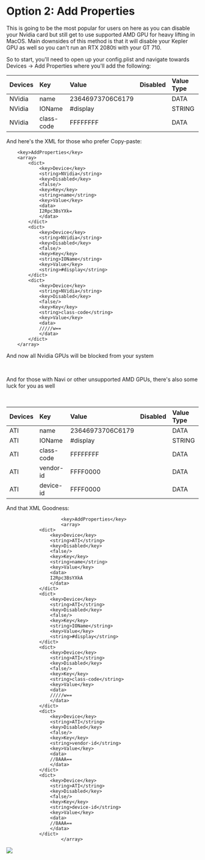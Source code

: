 # Option 2: Add Properties

This is going to be the most popular for users on here as you can disable your Nvidia card but still get to use supported AMD GPU for heavy lifting in MacOS. Main downsides of this method is that it will disable your Kepler GPU as well so you can't run an RTX 2080ti with your GT 710.

So to start, you'll need to open up your config.plist and navigate towards Devices -&gt; Add Properties where you'll add the following:

| Devices | Key | Value | Disabled | Value Type |
| :--- | :--- | :--- | :--- | :--- |
| NVidia | name | 23646973706C6179 |  | DATA |
| NVidia | IOName | \#display |  | STRING |
| NVidia | class-code | FFFFFFFF |  | DATA |

And here's the XML for those who prefer Copy-paste:

```text
    <key>AddProperties</key>
    <array>
        <dict>
            <key>Device</key>
            <string>NVidia</string>
            <key>Disabled</key>
            <false/>
            <key>Key</key>
            <string>name</string>
            <key>Value</key>
            <data>
            I2Rpc3BsYXk=
            </data>
        </dict>
        <dict>
            <key>Device</key>
            <string>NVidia</string>
            <key>Disabled</key>
            <false/>
            <key>Key</key>
            <string>IOName</string>
            <key>Value</key>
            <string>#display</string>
        </dict>
        <dict>
            <key>Device</key>
            <string>NVidia</string>
            <key>Disabled</key>
            <false/>
            <key>Key</key>
            <string>class-code</string>
            <key>Value</key>
            <data>
            /////w==
            </data>
        </dict>
    </array>
```

And now all Nvidia GPUs will be blocked from your system

​

And for those with Navi or other unsupported AMD GPUs, there's also some luck for you as well

​

| Devices | Key | Value | Disabled | Value Type |
| :--- | :--- | :--- | :--- | :--- |
| ATI | name | 23646973706C6179 |  | DATA |
| ATI | IOName | \#display |  | STRING |
| ATI | class-code | FFFFFFFF |  | DATA |
| ATI | vendor-id | FFFF0000 |  | DATA |
| ATI | device-id | FFFF0000 |  | DATA |

And that XML Goodness:

```text
                    <key>AddProperties</key>
                    <array>
            <dict>
                <key>Device</key>
                <string>ATI</string>
                <key>Disabled</key>
                <false/>
                <key>Key</key>
                <string>name</string>
                <key>Value</key>
                <data>
                I2Rpc3BsYXkA
                </data>
            </dict>
            <dict>
                <key>Device</key>
                <string>ATI</string>
                <key>Disabled</key>
                <false/>
                <key>Key</key>
                <string>IOName</string>
                <key>Value</key>
                <string>#display</string>
            </dict>
            <dict>
                <key>Device</key>
                <string>ATI</string>
                <key>Disabled</key>
                <false/>
                <key>Key</key>
                <string>class-code</string>
                <key>Value</key>
                <data>
                /////w==
                </data>
            </dict>
            <dict>
                <key>Device</key>
                <string>ATI</string>
                <key>Disabled</key>
                <false/>
                <key>Key</key>
                <string>vendor-id</string>
                <key>Value</key>
                <data>
                //8AAA==
                </data>
            </dict>
            <dict>
                <key>Device</key>
                <string>ATI</string>
                <key>Disabled</key>
                <false/>
                <key>Key</key>
                <string>device-id</string>
                <key>Value</key>
                <data>
                //8AAA==
                </data>
            </dict>
                    </array>
```

![](https://i.imgur.com/mGr6aDw.png)

